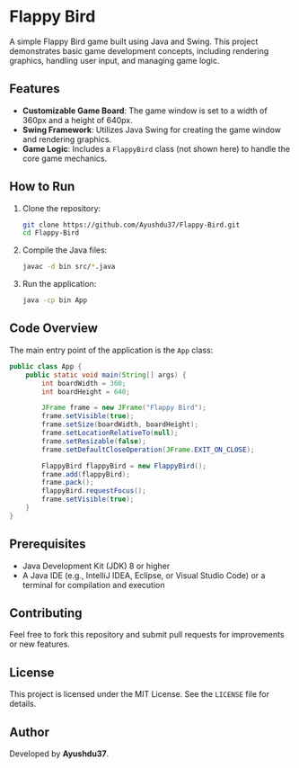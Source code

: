 # Flappy Bird

A simple Flappy Bird game built using Java and Swing. This project demonstrates basic game development concepts, including rendering graphics, handling user input, and managing game logic.

## Features
- **Customizable Game Board**: The game window is set to a width of 360px and a height of 640px.
- **Swing Framework**: Utilizes Java Swing for creating the game window and rendering graphics.
- **Game Logic**: Includes a `FlappyBird` class (not shown here) to handle the core game mechanics.

## How to Run
1. Clone the repository:
   ```bash
   git clone https://github.com/Ayushdu37/Flappy-Bird.git
   cd Flappy-Bird
   ```
2. Compile the Java files:
   ```bash
   javac -d bin src/*.java
   ```
3. Run the application:
   ```bash
   java -cp bin App
   ```

## Code Overview
The main entry point of the application is the `App` class:
```java
public class App {
    public static void main(String[] args) {
        int boardWidth = 360;
        int boardHeight = 640;

        JFrame frame = new JFrame("Flappy Bird");
        frame.setVisible(true);
        frame.setSize(boardWidth, boardHeight);
        frame.setLocationRelativeTo(null);
        frame.setResizable(false);
        frame.setDefaultCloseOperation(JFrame.EXIT_ON_CLOSE);

        FlappyBird flappyBird = new FlappyBird();
        frame.add(flappyBird);
        frame.pack();
        flappyBird.requestFocus();
        frame.setVisible(true);
    }
}
```

## Prerequisites
- Java Development Kit (JDK) 8 or higher
- A Java IDE (e.g., IntelliJ IDEA, Eclipse, or Visual Studio Code) or a terminal for compilation and execution

## Contributing
Feel free to fork this repository and submit pull requests for improvements or new features.

## License
This project is licensed under the MIT License. See the `LICENSE` file for details.

## Author
Developed by **Ayushdu37**.